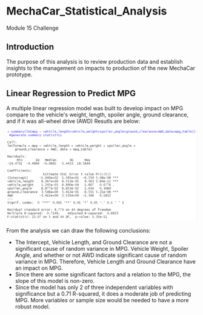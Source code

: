 # MechaCar_Statistical_Analysis
Module 15 Challenge

## Introduction
The purpose of this analysis is to review production data and establish insights to the management on impacts to production of the new MechaCar prototype. 

## Linear Regression to Predict MPG
A multiple linear regression model was built to develop impact on MPG compare to the vehicle's weight, length, spoiler angle, ground clearance, and if it was all-wheel drive (AWD) Resutls are below:

![](https://github.com/NortonAAA/MechaCar_Statistical_Analysis/blob/main/images/D1_S6_Multiple_Linear_Model.png)

From the analysis we can draw the following conclusions:
- The Intercept, Vehicle Length, and Ground Clearance are not a significant cause of random variance in MPG. Vehicle Weight, Spoiler Angle, and whether or not AWD indicate significant cause of random variance in MPG. Therefore, Vehicle Length and Ground Clearance have an impact on MPG.
- Since there are some significant factors and a relation to the MPG, the slope of this model is non-zero.
- Since the model has only 2 of three independent variables with significance but a 0.71 R-squared, it does a moderate job of predicting MPG. More variables or sample size would be needed to have a more robust model.

